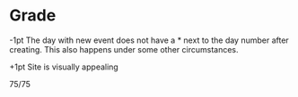 # Grade

-1pt The day with new event does not have a * next to the day number after creating. This also happens under some other circumstances.

+1pt Site is visually appealing

75/75
